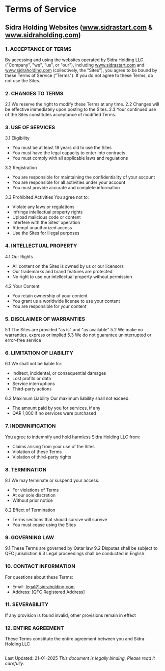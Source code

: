# Terms of Service
## Sidra Holding Websites (www.sidrastart.com & www.sidraholding.com)

### 1. ACCEPTANCE OF TERMS
By accessing and using the websites operated by Sidra Holding LLC ("Company", "we", "us", or "our"), including www.sidrastart.com and www.sidraholding.com (collectively, the "Sites"), you agree to be bound by these Terms of Service ("Terms"). If you do not agree to these Terms, do not use the Sites.

### 2. CHANGES TO TERMS
2.1 We reserve the right to modify these Terms at any time.
2.2 Changes will be effective immediately upon posting to the Sites.
2.3 Your continued use of the Sites constitutes acceptance of modified Terms.

### 3. USE OF SERVICES
3.1 Eligibility
- You must be at least 18 years old to use the Sites
- You must have the legal capacity to enter into contracts
- You must comply with all applicable laws and regulations

3.2 Registration
- You are responsible for maintaining the confidentiality of your account
- You are responsible for all activities under your account
- You must provide accurate and complete information

3.3 Prohibited Activities
You agree not to:
- Violate any laws or regulations
- Infringe intellectual property rights
- Upload malicious code or content
- Interfere with the Sites' operation
- Attempt unauthorized access
- Use the Sites for illegal purposes

### 4. INTELLECTUAL PROPERTY
4.1 Our Rights
- All content on the Sites is owned by us or our licensors
- Our trademarks and brand features are protected
- No right to use our intellectual property without permission

4.2 Your Content
- You retain ownership of your content
- You grant us a worldwide license to use your content
- You are responsible for your content

### 5. DISCLAIMER OF WARRANTIES
5.1 The Sites are provided "as is" and "as available"
5.2 We make no warranties, express or implied
5.3 We do not guarantee uninterrupted or error-free service

### 6. LIMITATION OF LIABILITY
6.1 We shall not be liable for:
- Indirect, incidental, or consequential damages
- Lost profits or data
- Service interruptions
- Third-party actions

6.2 Maximum Liability
Our maximum liability shall not exceed:
- The amount paid by you for services, if any
- QAR 1,000 if no services were purchased

### 7. INDEMNIFICATION
You agree to indemnify and hold harmless Sidra Holding LLC from:
- Claims arising from your use of the Sites
- Violation of these Terms
- Violation of third-party rights

### 8. TERMINATION
8.1 We may terminate or suspend your access:
- For violations of Terms
- At our sole discretion
- Without prior notice

8.2 Effect of Termination
- Terms sections that should survive will survive
- You must cease using the Sites

### 9. GOVERNING LAW
9.1 These Terms are governed by Qatar law
9.2 Disputes shall be subject to QFC jurisdiction
9.3 Legal proceedings shall be conducted in English

### 10. CONTACT INFORMATION
For questions about these Terms:
- Email: legal@sidraholding.com
- Address: [QFC Registered Address]

### 11. SEVERABILITY
If any provision is found invalid, other provisions remain in effect

### 12. ENTIRE AGREEMENT
These Terms constitute the entire agreement between you and Sidra Holding LLC

---
Last Updated: 21-01-2025
*This document is legally binding. Please read it carefully.* 